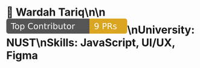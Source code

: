 # 🌟 Wardah Tariq\n\n![Top Contributor](../assets/badges/wardah-dev.svg)\n**University:** NUST\n**Skills:** JavaScript, UI/UX, Figma